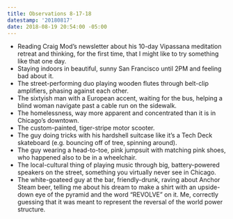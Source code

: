 ```yaml
---
title: Observations 8-17-18
datestamp: '20180817'
date: 2018-08-19 20:54:00 -05:00
---
```


- Reading Craig Mod’s newsletter about his 10-day Vipassana meditation retreat and thinking, for the first time, that I might like to try something like that one day.
- Staying indoors in beautiful, sunny San Francisco until 2PM and feeling bad about it.
- The street-performing duo playing wooden flutes through belt-clip amplifiers, phasing against each other.
- The sixtyish man with a European accent, waiting for the bus, helping a blind woman navigate past a cable run on the sidewalk.
- The homelessness, way more apparent and concentrated than it is in Chicago’s downtown.
- The custom-painted, tiger-stripe motor scooter.
- The guy doing tricks with his hardshell suitcase like it’s a Tech Deck skateboard (e.g. bouncing off of tree, spinning around).
- The guy wearing a head-to-toe, pink jumpsuit with matching pink shoes, who happened also to be in a wheelchair.
- The local-cultural thing of playing music through big, battery-powered speakers on the street, something you virtually never see in Chicago.
- The white-goateed guy at the bar, friendly-drunk, raving about Anchor Steam beer, telling me about his dream to make a shirt with an upside-down eye of the pyramid and the word “REVOLVE” on it. Me, correctly guessing that it was meant to represent the reversal of the world power structure.
